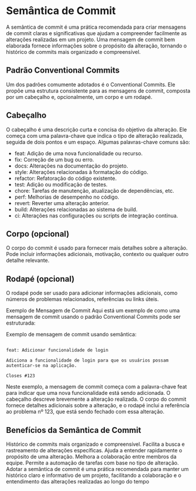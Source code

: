 # Semântica de Commit
A semântica de commit é uma prática recomendada para criar mensagens de commit claras e significativas que ajudam a compreender facilmente as alterações realizadas em um projeto. Uma mensagem de commit bem elaborada fornece informações sobre o propósito da alteração, tornando o histórico de commits mais organizado e compreensível.

## Padrão Conventional Commits
Um dos padrões comumente adotados é o Conventional Commits. Ele propõe uma estrutura consistente para as mensagens de commit, composta por um cabeçalho e, opcionalmente, um corpo e um rodapé.

## Cabeçalho
O cabeçalho é uma descrição curta e concisa do objetivo da alteração. Ele começa com uma palavra-chave que indica o tipo de alteração realizada, seguida de dois pontos e um espaço. Algumas palavras-chave comuns são:

- feat: Adição de uma nova funcionalidade ou recurso.
- fix: Correção de um bug ou erro.
- docs: Alterações na documentação do projeto.
- style: Alterações relacionadas à formatação do código.
- refactor: Refatoração do código existente.
- test: Adição ou modificação de testes.
- chore: Tarefas de manutenção, atualização de dependências, etc.
- perf: Melhorias de desempenho no código.
- revert: Reverter uma alteração anterior.
- build: Alterações relacionadas ao sistema de build.
- ci: Alterações nas configurações ou scripts de integração contínua.

## Corpo (opcional)
O corpo do commit é usado para fornecer mais detalhes sobre a alteração. Pode incluir informações adicionais, motivação, contexto ou qualquer outro detalhe relevante.

## Rodapé (opcional)
O rodapé pode ser usado para adicionar informações adicionais, como números de problemas relacionados, referências ou links úteis.

Exemplo de Mensagem de Commit
Aqui está um exemplo de como uma mensagem de commit usando o padrão Conventional Commits pode ser estruturada:


Exemplo de mensagem de commit usando semântica:
```

feat: Adicionar funcionalidade de login

Adiciona a funcionalidade de login para que os usuários possam autenticar-se na aplicação.

Closes #123
```


Neste exemplo, a mensagem de commit começa com a palavra-chave feat para indicar que uma nova funcionalidade está sendo adicionada. O cabeçalho descreve brevemente a alteração realizada. O corpo do commit fornece detalhes adicionais sobre a alteração, e o rodapé inclui a referência ao problema nº 123, que está sendo fechado com essa alteração.

## Benefícios da Semântica de Commit
Histórico de commits mais organizado e compreensível.
Facilita a busca e rastreamento de alterações específicas.
Ajuda a entender rapidamente o propósito de uma alteração.
Melhora a colaboração entre membros da equipe.
Permite a automação de tarefas com base no tipo de alteração.
Adotar a semântica de commit é uma prática recomendada para manter um histórico claro e informativo de um projeto, facilitando a colaboração e o entendimento das alterações realizadas ao longo do tempo
